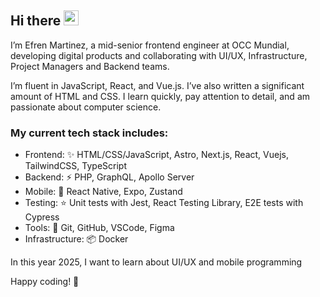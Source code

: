 ## Hi there <img src="https://media.giphy.com/media/hvRJCLFzcasrR4ia7z/giphy.gif" width="24" height="24"></img>

I’m Efren Martinez, a mid-senior frontend engineer at OCC Mundial, developing digital products and collaborating with UI/UX, Infrastructure, Project Managers and Backend teams.

I’m fluent in JavaScript, React, and Vue.js. I’ve also written a significant amount of HTML and CSS. I learn quickly, pay attention to detail, and am passionate about computer science.

### My current tech stack includes:

* Frontend: ✨ HTML/CSS/JavaScript, Astro, Next.js, React, Vuejs, TailwindCSS, TypeScript
* Backend: ⚡ PHP, GraphQL, Apollo Server
* Mobile: 📱 React Native, Expo, Zustand
* Testing: ⭐ Unit tests with Jest, React Testing Library, E2E tests with Cypress
* Tools: 🔧 Git, GitHub, VSCode, Figma
* Infrastructure: 📦 Docker

In this year 2025, I want to learn about UI/UX and mobile programming

Happy coding! 🚀
